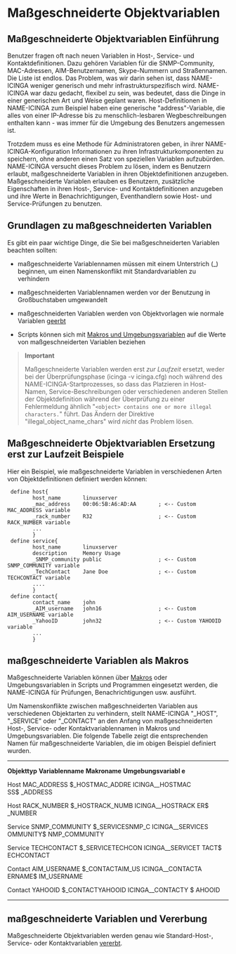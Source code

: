 Maßgeschneiderte Objektvariablen
================================

Maßgeschneiderte Objektvariablen
Einführung
----------

Benutzer fragen oft nach neuen Variablen in Host-, Service- und
Kontaktdefinitionen. Dazu gehören Variablen für die SNMP-Community,
MAC-Adressen, AIM-Benutzernamen, Skype-Nummern und Straßennamen. Die
Liste ist endlos. Das Problem, was wir darin sehen ist, dass NAME-ICINGA
weniger generisch und mehr infrastrukturspezifisch wird. NAME-ICINGA war
dazu gedacht, flexibel zu sein, was bedeutet, dass die Dinge in einer
generischen Art und Weise geplant waren. Host-Definitionen in
NAME-ICINGA zum Beispiel haben eine generische "address"-Variable, die
alles von einer IP-Adresse bis zu menschlich-lesbaren Wegbeschreibungen
enthalten kann - was immer für die Umgebung des Benutzers angemessen
ist.

Trotzdem muss es eine Methode für Administratoren geben, in ihrer
NAME-ICINGA-Konfiguration Informationen zu ihren
Infrastrukturkomponenten zu speichern, ohne anderen einen Satz von
speziellen Variablen aufzubürden. NAME-ICINGA versucht dieses Problem zu
lösen, indem es Benutzern erlaubt, maßgeschneiderte Variablen in ihren
Objektdefinitionen anzugeben. Maßgeschneiderte Variablen erlauben es
Benutzern, zusätzliche Eigenschaften in ihren Host-, Service- und
Kontaktdefinitionen anzugeben und ihre Werte in Benachrichtigungen,
Eventhandlern sowie Host- und Service-Prüfungen zu benutzen.

Grundlagen zu maßgeschneiderten Variablen
-----------------------------------------

Es gibt ein paar wichtige Dinge, die Sie bei maßgeschneiderten Variablen
beachten sollten:

-   maßgeschneiderte Variablennamen müssen mit einem Unterstrich (\_)
    beginnen, um einen Namenskonflikt mit Standardvariablen zu
    verhindern

-   maßgeschneiderten Variablennamen werden vor der Benutzung in
    Großbuchstaben umgewandelt

-   maßgeschneiderten Variablen werden von Objektvorlagen wie normale
    Variablen [geerbt](#objectinheritance)

-   Scripts können sich mit [Makros und Umgebungsvariablen](#macros) auf
    die Werte von maßgeschneiderten Variablen beziehen

> **Important**
>
> Maßgeschneiderte Variablen werden erst *zur Laufzeit* ersetzt, weder
> bei der Überprüfungsphase (icinga -v icinga.cfg) noch während des
> NAME-ICINGA-Startprozesses, so dass das Platzieren in Host-Namen,
> Service-Beschreibungen oder verschiedenen anderen Stellen der
> Objektdefinition während der Überprüfung zu einer Fehlermeldung
> ähnlich "`<object>
>       contains one or more illegal characters.`" führt. Das Ändern der
> Direktive "illegal\_object\_name\_chars" wird *nicht* das Problem
> lösen.

Maßgeschneiderte Objektvariablen
Ersetzung erst zur Laufzeit
Beispiele
---------

Hier ein Beispiel, wie maßgeschneiderte Variablen in verschiedenen Arten
von Objektdefinitionen definiert werden können:

     define host{
            host_name       linuxserver
            _mac_address    00:06:5B:A6:AD:AA       ; <-- Custom MAC_ADDRESS variable
            _rack_number    R32                     ; <-- Custom RACK_NUMBER variable
            ...
            }
     define service{
            host_name       linuxserver
            description     Memory Usage
            _SNMP_community public                  ; <-- Custom SNMP_COMMUNITY variable
            _TechContact    Jane Doe                ; <-- Custom TECHCONTACT variable
            ....
            }
     define contact{
            contact_name    john
            _AIM_username   john16                  ; <-- Custom AIM_USERNAME variable
            _YahooID        john32                  ; <-- Custom YAHOOID variable
            ...
            }

maßgeschneiderte Variablen als Makros
-------------------------------------

Maßgeschneiderte Variablen können über [Makros](#macros) oder
Umgebungsvariablen in Scripts und Programmen eingesetzt werden, die
NAME-ICINGA für Prüfungen, Benachrichtigungen usw. ausführt.

Um Namenskonflikte zwischen maßgeschneiderten Variablen aus
verschiedenen Objektarten zu verhindern, stellt NAME-ICINGA "\_HOST",
"\_SERVICE" oder "\_CONTACT" an den Anfang von maßgeschneiderten Host-,
Service- oder Kontaktvariablennamen in Makros und Umgebungsvariablen.
Die folgende Tabelle zeigt die entsprechenden Namen für maßgeschneiderte
Variablen, die im obigen Beispiel definiert wurden.

  ------------------ ------------------ ------------------ ------------------
  **Objekttyp**      **Variablenname**  **Makroname**      **Umgebungsvariabl
                                                           e**

  Host               MAC\_ADDRESS       \$\_HOSTMAC\_ADDRE ICINGA\_\_HOSTMAC\
                                        SS\$               _ADDRESS

  Host               RACK\_NUMBER       \$\_HOSTRACK\_NUMB ICINGA\_\_HOSTRACK
                                        ER\$               \_NUMBER

  Service            SNMP\_COMMUNITY    \$\_SERVICESNMP\_C ICINGA\_\_SERVICES
                                        OMMUNITY\$         NMP\_COMMUNITY

  Service            TECHCONTACT        \$\_SERVICETECHCON ICINGA\_\_SERVICET
                                        TACT\$             ECHCONTACT

  Contact            AIM\_USERNAME      \$\_CONTACTAIM\_US ICINGA\_\_CONTACTA
                                        ERNAME\$           IM\_USERNAME

  Contact            YAHOOID            \$\_CONTACTYAHOOID ICINGA\_\_CONTACTY
                                        \$                 AHOOID
  ------------------ ------------------ ------------------ ------------------

maßgeschneiderte Variablen und Vererbung
----------------------------------------

Maßgeschneiderte Objektvariablen werden genau wie Standard-Host-,
Service- oder Kontaktvariablen [vererbt](#objectinheritance).

